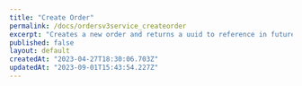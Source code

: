 ```yaml
---
title: "Create Order"
permalink: /docs/ordersv3service_createorder
excerpt: "Creates a new order and returns a uuid to reference in future calls."
published: false
layout: default
createdAt: "2023-04-27T18:30:06.703Z"
updatedAt: "2023-09-01T15:43:54.227Z"
---
```

